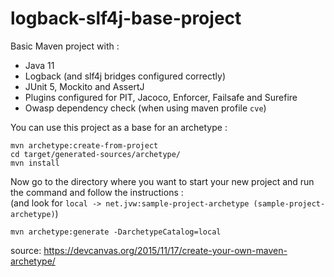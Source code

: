 # logback-slf4j-base-project
Basic Maven project with :
- Java 11 
- Logback (and slf4j bridges configured correctly)
- JUnit 5, Mockito and AssertJ
- Plugins configured for PIT, Jacoco, Enforcer, Failsafe and Surefire
- Owasp dependency check (when using maven profile `cve`)


You can use this project as a base for an archetype :

```asciidoc
mvn archetype:create-from-project
cd target/generated-sources/archetype/
mvn install
```

Now go to the directory where you want to start your new project and run the command and follow the instructions :<br/>
(and look for `local -> net.jvw:sample-project-archetype (sample-project-archetype)`)


```asciidoc
mvn archetype:generate -DarchetypeCatalog=local
```


source: https://devcanvas.org/2015/11/17/create-your-own-maven-archetype/
